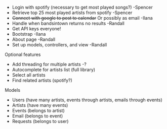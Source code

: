 - Login with spotify (necessary to get most played songs?) -Spencer
- Retrieve top 25 most played artists from spotify        -Spencer
- ~~Connect with google to post to calendar~~
  Or possibly as email                                    -Ilana
- Handle when bandsintown returns no results              -Randall
- Get API keys everyone!
- Bootstrap                                               -Ilana
- About page                                              -Randall
- Set up models, controllers, and view                    -Randall

Optional features
- Add threading for multiple artists                      -?
- Autocomplete for artists list (full library)
- Select all artists
- Find related artists (spotify?)

Models
- Users (have many artists, events through artists, emails through events)
- Artists (have many events)
- Events (belongs to artist)
- Email (belongs to event)
- Requests (belongs to user)
